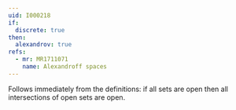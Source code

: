 ```yaml
---
uid: I000218
if:
  discrete: true
then:
  alexandrov: true
refs:
  - mr: MR1711071
    name: Alexandroff spaces
---
```

Follows immediately from the definitions: if all sets are open
then all intersections of open sets are open.
